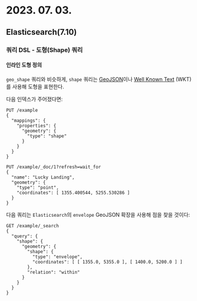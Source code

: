 # 2023. 07. 03.

## Elasticsearch(7.10)

### 쿼리 DSL - 도형(Shape) 쿼리

#### 인라인 도형 정의

`geo_shape` 쿼리와 비슷하게, `shape` 쿼리는 [GeoJSON][geojson]이나 [Well Known Text][wkt] (WKT)를 사용해 도형을 표현한다.

다음 인덱스가 주어졌다면:

```http
PUT /example
{
  "mappings": {
    "properties": {
      "geometry": {
        "type": "shape"
      }
    }
  }
}

PUT /example/_doc/1?refresh=wait_for
{
  "name": "Lucky Landing",
  "geometry": {
    "type": "point",
    "coordinates": [ 1355.400544, 5255.530286 ]
  }
}
```

다음 쿼리는 `Elasticsearch`의 `envelope` GeoJSON 확장을 사용해 점을 찾을 것이다:

```http
GET /example/_search
{
  "query": {
    "shape": {
      "geometry": {
        "shape": {
          "type": "envelope",
          "coordinates": [ [ 1355.0, 5355.0 ], [ 1400.0, 5200.0 ] ]
        },
        "relation": "within"
      }
    }
  }
}
```





[geojson]: http://geojson.org/
[wkt]: https://en.wikipedia.org/wiki/Well-known_text_representation_of_geometry